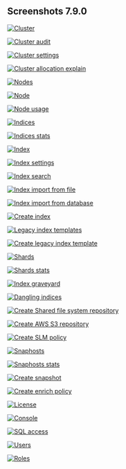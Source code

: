 ## Screenshots 7.9.0

[![Cluster](https://raw.githubusercontent.com/stephanediondev/elasticsearch-admin/master/screenshots/7.9.0/resized/resized-cluster.png)](https://raw.githubusercontent.com/stephanediondev/elasticsearch-admin/master/screenshots/7.9.0/original/original-cluster.png)

[![Cluster audit](https://raw.githubusercontent.com/stephanediondev/elasticsearch-admin/master/screenshots/7.9.0/resized/resized-cluster-audit.png)](https://raw.githubusercontent.com/stephanediondev/elasticsearch-admin/master/screenshots/7.9.0/original/original-cluster-audit.png)

[![Cluster settings](https://raw.githubusercontent.com/stephanediondev/elasticsearch-admin/master/screenshots/7.9.0/resized/resized-cluster-settings.png)](https://raw.githubusercontent.com/stephanediondev/elasticsearch-admin/master/screenshots/7.9.0/original/original-cluster-settings.png)

[![Cluster allocation explain](https://raw.githubusercontent.com/stephanediondev/elasticsearch-admin/master/screenshots/7.9.0/resized/resized-cluster-allocation-explain.png)](https://raw.githubusercontent.com/stephanediondev/elasticsearch-admin/master/screenshots/7.9.0/original/original-cluster-allocation-explain.png)

[![Nodes](https://raw.githubusercontent.com/stephanediondev/elasticsearch-admin/master/screenshots/7.9.0/resized/resized-nodes.png)](https://raw.githubusercontent.com/stephanediondev/elasticsearch-admin/master/screenshots/7.9.0/original/original-nodes.png)

[![Node](https://raw.githubusercontent.com/stephanediondev/elasticsearch-admin/master/screenshots/7.9.0/resized/resized-node.png)](https://raw.githubusercontent.com/stephanediondev/elasticsearch-admin/master/screenshots/7.9.0/original/original-node.png)

[![Node usage](https://raw.githubusercontent.com/stephanediondev/elasticsearch-admin/master/screenshots/7.9.0/resized/resized-node-usage.png)](https://raw.githubusercontent.com/stephanediondev/elasticsearch-admin/master/screenshots/7.9.0/original/original-node-usage.png)

[![Indices](https://raw.githubusercontent.com/stephanediondev/elasticsearch-admin/master/screenshots/7.9.0/resized/resized-indices.png)](https://raw.githubusercontent.com/stephanediondev/elasticsearch-admin/master/screenshots/7.9.0/original/original-indices.png)

[![Indices stats](https://raw.githubusercontent.com/stephanediondev/elasticsearch-admin/master/screenshots/7.9.0/resized/resized-indices-stats.png)](https://raw.githubusercontent.com/stephanediondev/elasticsearch-admin/master/screenshots/7.9.0/original/original-indices-stats.png)

[![Index](https://raw.githubusercontent.com/stephanediondev/elasticsearch-admin/master/screenshots/7.9.0/resized/resized-index.png)](https://raw.githubusercontent.com/stephanediondev/elasticsearch-admin/master/screenshots/7.9.0/original/original-index.png)

[![Index settings](https://raw.githubusercontent.com/stephanediondev/elasticsearch-admin/master/screenshots/7.9.0/resized/resized-index-settings.png)](https://raw.githubusercontent.com/stephanediondev/elasticsearch-admin/master/screenshots/7.9.0/original/original-index-settings.png)

[![Index search](https://raw.githubusercontent.com/stephanediondev/elasticsearch-admin/master/screenshots/7.9.0/resized/resized-index-search.png)](https://raw.githubusercontent.com/stephanediondev/elasticsearch-admin/master/screenshots/7.9.0/original/original-index-search.png)

[![Index import from file](https://raw.githubusercontent.com/stephanediondev/elasticsearch-admin/master/screenshots/7.9.0/resized/resized-index-file-import.png)](https://raw.githubusercontent.com/stephanediondev/elasticsearch-admin/master/screenshots/7.9.0/original/original-index-file-import.png)

[![Index import from database](https://raw.githubusercontent.com/stephanediondev/elasticsearch-admin/master/screenshots/7.9.0/resized/resized-index-database-import.png)](https://raw.githubusercontent.com/stephanediondev/elasticsearch-admin/master/screenshots/7.9.0/original/original-index-database-import.png)

[![Create index](https://raw.githubusercontent.com/stephanediondev/elasticsearch-admin/master/screenshots/7.9.0/resized/resized-index-create.png)](https://raw.githubusercontent.com/stephanediondev/elasticsearch-admin/master/screenshots/7.9.0/original/original-index-create.png)

[![Legacy index templates](https://raw.githubusercontent.com/stephanediondev/elasticsearch-admin/master/screenshots/7.9.0/resized/resized-index-templates-legacy.png)](https://raw.githubusercontent.com/stephanediondev/elasticsearch-admin/master/screenshots/7.9.0/original/original-index-templates-legacy.png)

[![Create legacy index template](https://raw.githubusercontent.com/stephanediondev/elasticsearch-admin/master/screenshots/7.9.0/resized/resized-index-template-create-legacy.png)](https://raw.githubusercontent.com/stephanediondev/elasticsearch-admin/master/screenshots/7.9.0/original/original-index-template-create-legacy.png)

[![Shards](https://raw.githubusercontent.com/stephanediondev/elasticsearch-admin/master/screenshots/7.9.0/resized/resized-shards.png)](https://raw.githubusercontent.com/stephanediondev/elasticsearch-admin/master/screenshots/7.9.0/original/original-shards.png)

[![Shards stats](https://raw.githubusercontent.com/stephanediondev/elasticsearch-admin/master/screenshots/7.9.0/resized/resized-shards-stats.png)](https://raw.githubusercontent.com/stephanediondev/elasticsearch-admin/master/screenshots/7.9.0/original/original-shards-stats.png)

[![Index graveyard](https://raw.githubusercontent.com/stephanediondev/elasticsearch-admin/master/screenshots/7.9.0/resized/resized-index-graveyard.png)](https://raw.githubusercontent.com/stephanediondev/elasticsearch-admin/master/screenshots/7.9.0/original/original-index-graveyard.png)

[![Dangling indices](https://raw.githubusercontent.com/stephanediondev/elasticsearch-admin/master/screenshots/7.9.0/resized/resized-dangling-indices.png)](https://raw.githubusercontent.com/stephanediondev/elasticsearch-admin/master/screenshots/7.9.0/original/original-dangling-indices.png)

[![Create Shared file system repository](https://raw.githubusercontent.com/stephanediondev/elasticsearch-admin/master/screenshots/7.9.0/resized/resized-repository-create-fs.png)](https://raw.githubusercontent.com/stephanediondev/elasticsearch-admin/master/screenshots/7.9.0/original/original-repository-create-fs.png)

[![Create AWS S3 repository](https://raw.githubusercontent.com/stephanediondev/elasticsearch-admin/master/screenshots/7.9.0/resized/resized-repository-create-s3.png)](https://raw.githubusercontent.com/stephanediondev/elasticsearch-admin/master/screenshots/7.9.0/original/original-repository-create-s3.png)

[![Create SLM policy](https://raw.githubusercontent.com/stephanediondev/elasticsearch-admin/master/screenshots/7.9.0/resized/resized-slm-policy-create.png)](https://raw.githubusercontent.com/stephanediondev/elasticsearch-admin/master/screenshots/7.9.0/original/original-slm-policy-create.png)

[![Snaphosts](https://raw.githubusercontent.com/stephanediondev/elasticsearch-admin/master/screenshots/7.9.0/resized/resized-snapshots.png)](https://raw.githubusercontent.com/stephanediondev/elasticsearch-admin/master/screenshots/7.9.0/original/original-snapshots.png)

[![Snaphosts stats](https://raw.githubusercontent.com/stephanediondev/elasticsearch-admin/master/screenshots/7.9.0/resized/resized-snapshots-stats.png)](https://raw.githubusercontent.com/stephanediondev/elasticsearch-admin/master/screenshots/7.9.0/original/original-snapshots-stats.png)

[![Create snapshot](https://raw.githubusercontent.com/stephanediondev/elasticsearch-admin/master/screenshots/7.9.0/resized/resized-snapshot-create.png)](https://raw.githubusercontent.com/stephanediondev/elasticsearch-admin/master/screenshots/7.9.0/original/original-snapshot-create.png)

[![Create enrich policy](https://raw.githubusercontent.com/stephanediondev/elasticsearch-admin/master/screenshots/7.9.0/resized/resized-enrich-create.png)](https://raw.githubusercontent.com/stephanediondev/elasticsearch-admin/master/screenshots/7.9.0/original/original-enrich-create.png)

[![License](https://raw.githubusercontent.com/stephanediondev/elasticsearch-admin/master/screenshots/7.9.0/resized/resized-license.png)](https://raw.githubusercontent.com/stephanediondev/elasticsearch-admin/master/screenshots/7.9.0/original/original-license.png)

[![Console](https://raw.githubusercontent.com/stephanediondev/elasticsearch-admin/master/screenshots/7.9.0/resized/resized-console.png)](https://raw.githubusercontent.com/stephanediondev/elasticsearch-admin/master/screenshots/7.9.0/original/original-console.png)

[![SQL access](https://raw.githubusercontent.com/stephanediondev/elasticsearch-admin/master/screenshots/7.9.0/resized/resized-sql.png)](https://raw.githubusercontent.com/stephanediondev/elasticsearch-admin/master/screenshots/7.9.0/original/original-sql.png)

[![Users](https://raw.githubusercontent.com/stephanediondev/elasticsearch-admin/master/screenshots/7.9.0/resized/resized-elasticsearch-users.png)](https://raw.githubusercontent.com/stephanediondev/elasticsearch-admin/master/screenshots/7.9.0/original/original-elasticsearch-users.png)

[![Roles](https://raw.githubusercontent.com/stephanediondev/elasticsearch-admin/master/screenshots/7.9.0/resized/resized-elasticsearch-roles.png)](https://raw.githubusercontent.com/stephanediondev/elasticsearch-admin/master/screenshots/7.9.0/original/original-elasticsearch-roles.png)

